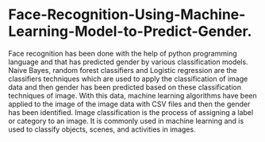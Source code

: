 # Face-Recognition-Using-Machine-Learning-Model-to-Predict-Gender.
Face recognition has been done with the help of python programming language and that has predicted gender by various classification models. Naive Bayes, random forest classifiers and Logistic regression are the classifiers techniques which are used to apply the classification of image data and then gender has been predicted based on these classification techniques of image. With this data, machine learning algorithms have been applied to the image of the image data with CSV files and then the gender has been identified. Image classification is the process of assigning a label or category to an image. It is commonly used in machine learning and is used to classify objects, scenes, and activities in images.
